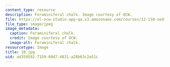 ```yaml
---
content_type: resource
description: Foraminiferal chalk. Image courtesy of OCW.
file: https://ol-ocw-studio-app-qa.s3.amazonaws.com/courses/12-110-sedimentary-geology-fall-2004/ad359592715960d74831a28b63c2a51c_10.jpg
file_type: image/jpeg
image_metadata:
  caption: Foraminiferal chalk.
  credit: Image courtesy of OCW.
  image-alt: Foraminiferal chalk.
resourcetype: Image
title: 10.jpg
uid: ad359592-7159-60d7-4831-a28b63c2a51c
---
```

